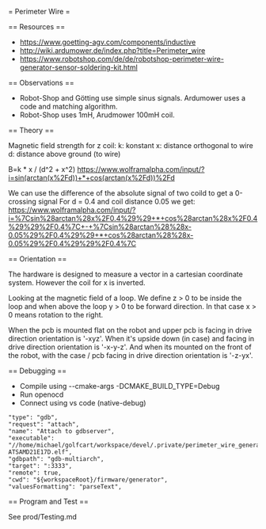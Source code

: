 

= Perimeter Wire =


== Resources == 

 * https://www.goetting-agv.com/components/inductive
 * http://wiki.ardumower.de/index.php?title=Perimeter_wire
 * https://www.robotshop.com/de/de/robotshop-perimeter-wire-generator-sensor-soldering-kit.html

== Observations ==
 * Robot-Shop and Götting use simple sinus signals. Ardumower uses a code and matching algorithm.
 * Robot-Shop uses 1mH, Arudmower 100mH coil.


== Theory ==

Magnetic field strength for z coil:
k: konstant
x: distance orthogonal to wire
d: distance above ground (to wire)

B=k * x / (d^2 + x^2)
https://www.wolframalpha.com/input/?i=sin(arctan(x%2Fd))+*+cos(arctan(x%2Fd))%2Fd

We can use the difference of the absolute signal of two coild to get a 0-crossing signal
For d = 0.4 and coil distance 0.05 we get:
https://www.wolframalpha.com/input/?i=%7Csin%28arctan%28x%2F0.4%29%29+*+cos%28arctan%28x%2F0.4%29%29%2F0.4%7C+-+%7Csin%28arctan%28%28x-0.05%29%2F0.4%29%29+*+cos%28arctan%28%28x-0.05%29%2F0.4%29%29%2F0.4%7C


== Orientation ==

The hardware is designed to measure a vector in a cartesian coordinate system. However the coil for x is inverted.

Looking at the magnetic field of a loop. We define z > 0 to be inside the loop and when above the loop y > 0 to be forward direction. In that case x > 0 means rotation to the right.

When the pcb is mounted flat on the robot and upper pcb is facing in drive direction orientation is '-xyz'.  When it's upside down (in case) and facing in drive direction orientation is '-x-y-z'. And when its mounted on the front of the robot, with the case / pcb facing in drive direction orientation is '-z-yx'.

== Debugging ==

* Compile using --cmake-args -DCMAKE_BUILD_TYPE=Debug
* Run openocd
* Connect using vs code (native-debug)

```
"type": "gdb",
"request": "attach",
"name": "Attach to gdbserver",
"executable": "//home/michael/golfcart/workspace/devel/.private/perimeter_wire_generator_firmware/lib/perimeter_wire_generator_firmware/firmware-ATSAMD21E17D.elf",
"gdbpath": "gdb-multiarch",
"target": ":3333",
"remote": true,
"cwd": "${workspaceRoot}/firmware/generator",
"valuesFormatting": "parseText",
```

== Program and Test ==

See prod/Testing.md